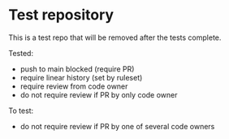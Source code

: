 # Test repository

This is a test repo that will be removed after the tests complete.

Tested:
- push to main blocked (require PR)
- require linear history (set by ruleset)
- require review from code owner
- do not require review if PR by only code owner

To test:
- do not require review if PR by one of several code owners

